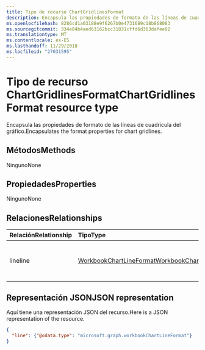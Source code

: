 ```yaml
---
title: Tipo de recurso ChartGridlinesFormat
description: Encapsula las propiedades de formato de las líneas de cuadrícula del gráfico.
ms.openlocfilehash: 8286cd1a03188e9f6267b0e4731689c18b868083
ms.sourcegitcommit: 334e84b4aed63162bcc31831cffd6d363dafee02
ms.translationtype: MT
ms.contentlocale: es-ES
ms.lasthandoff: 11/29/2018
ms.locfileid: "27031595"
---
```

# <a name="chartgridlinesformat-resource-type"></a><span data-ttu-id="d925a-103">Tipo de recurso ChartGridlinesFormat</span><span class="sxs-lookup"><span data-stu-id="d925a-103">ChartGridlinesFormat resource type</span></span>

<span data-ttu-id="d925a-104">Encapsula las propiedades de formato de las líneas de cuadrícula del gráfico.</span><span class="sxs-lookup"><span data-stu-id="d925a-104">Encapsulates the format properties for chart gridlines.</span></span>


## <a name="methods"></a><span data-ttu-id="d925a-105">Métodos</span><span class="sxs-lookup"><span data-stu-id="d925a-105">Methods</span></span>
<span data-ttu-id="d925a-106">Ninguno</span><span class="sxs-lookup"><span data-stu-id="d925a-106">None</span></span>

## <a name="properties"></a><span data-ttu-id="d925a-107">Propiedades</span><span class="sxs-lookup"><span data-stu-id="d925a-107">Properties</span></span>
<span data-ttu-id="d925a-108">Ninguno</span><span class="sxs-lookup"><span data-stu-id="d925a-108">None</span></span>

## <a name="relationships"></a><span data-ttu-id="d925a-109">Relaciones</span><span class="sxs-lookup"><span data-stu-id="d925a-109">Relationships</span></span>
| <span data-ttu-id="d925a-110">Relación</span><span class="sxs-lookup"><span data-stu-id="d925a-110">Relationship</span></span> | <span data-ttu-id="d925a-111">Tipo</span><span class="sxs-lookup"><span data-stu-id="d925a-111">Type</span></span>   |<span data-ttu-id="d925a-112">Descripción</span><span class="sxs-lookup"><span data-stu-id="d925a-112">Description</span></span>|
|:---------------|:--------|:----------|
|<span data-ttu-id="d925a-113">line</span><span class="sxs-lookup"><span data-stu-id="d925a-113">line</span></span>|[<span data-ttu-id="d925a-114">WorkbookChartLineFormat</span><span class="sxs-lookup"><span data-stu-id="d925a-114">WorkbookChartLineFormat</span></span>](chartlineformat.md)|<span data-ttu-id="d925a-p101">Representa el formato de línea de gráfico. Solo lectura.</span><span class="sxs-lookup"><span data-stu-id="d925a-p101">Represents chart line formatting. Read-only.</span></span>|


## <a name="json-representation"></a><span data-ttu-id="d925a-117">Representación JSON</span><span class="sxs-lookup"><span data-stu-id="d925a-117">JSON representation</span></span>

<span data-ttu-id="d925a-118">Aquí tiene una representación JSON del recurso.</span><span class="sxs-lookup"><span data-stu-id="d925a-118">Here is a JSON representation of the resource.</span></span>

<!--{
  "blockType": "resource",
  "optionalProperties": [],
  "baseType": "microsoft.graph.entity",
  "@odata.type": "microsoft.graph.workbookChartGridlinesFormat"
}-->

```json
{
  "line": {"@odata.type": "microsoft.graph.workbookChartLineFormat"}
}
```


<!-- uuid: 8fcb5dbc-d5aa-4681-8e31-b001d5168d79
2015-10-25 14:57:30 UTC -->
<!-- {
  "type": "#page.annotation",
  "description": "ChartGridlinesFormat resource",
  "keywords": "",
  "section": "documentation",
  "tocPath": ""
}-->